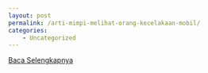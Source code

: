 ```yaml
---
layout: post
permalink: /arti-mimpi-melihat-orang-kecelakaan-mobil/
categories:
    - Uncategorized
---
```


[Baca Selengkapnya](/06)